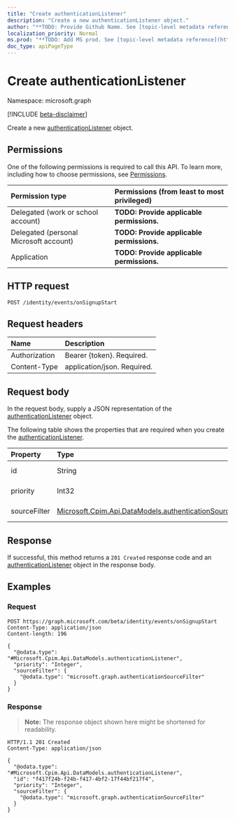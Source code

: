 ```yaml
---
title: "Create authenticationListener"
description: "Create a new authenticationListener object."
author: "**TODO: Provide Github Name. See [topic-level metadata reference](https://msgo.azurewebsites.net/add/document/guidelines/metadata.html#topic-level-metadata)**"
localization_priority: Normal
ms.prod: "**TODO: Add MS prod. See [topic-level metadata reference](https://msgo.azurewebsites.net/add/document/guidelines/metadata.html#topic-level-metadata)**"
doc_type: apiPageType
---
```


# Create authenticationListener
Namespace: microsoft.graph

[!INCLUDE [beta-disclaimer](../../includes/beta-disclaimer.md)]

Create a new [authenticationListener](../resources/authenticationlistener.md) object.

## Permissions
One of the following permissions is required to call this API. To learn more, including how to choose permissions, see [Permissions](/graph/permissions-reference).

|Permission type|Permissions (from least to most privileged)|
|:---|:---|
|Delegated (work or school account)|**TODO: Provide applicable permissions.**|
|Delegated (personal Microsoft account)|**TODO: Provide applicable permissions.**|
|Application|**TODO: Provide applicable permissions.**|

## HTTP request

<!-- {
  "blockType": "ignored"
}
-->
``` http
POST /identity/events/onSignupStart
```

## Request headers
|Name|Description|
|:---|:---|
|Authorization|Bearer {token}. Required.|
|Content-Type|application/json. Required.|

## Request body
In the request body, supply a JSON representation of the [authenticationListener](../resources/authenticationlistener.md) object.

The following table shows the properties that are required when you create the [authenticationListener](../resources/authenticationlistener.md).

|Property|Type|Description|
|:---|:---|:---|
|id|String|**TODO: Add Description**|
|priority|Int32|**TODO: Add Description**|
|sourceFilter|[Microsoft.Cpim.Api.DataModels.authenticationSourceFilter](../resources/authenticationsourcefilter.md)|**TODO: Add Description**|



## Response

If successful, this method returns a `201 Created` response code and an [authenticationListener](../resources/authenticationlistener.md) object in the response body.

## Examples

### Request
<!-- {
  "blockType": "request",
  "name": "create_authenticationlistener_from_"
}
-->
``` http
POST https://graph.microsoft.com/beta/identity/events/onSignupStart
Content-Type: application/json
Content-length: 196

{
  "@odata.type": "#Microsoft.Cpim.Api.DataModels.authenticationListener",
  "priority": "Integer",
  "sourceFilter": {
    "@odata.type": "microsoft.graph.authenticationSourceFilter"
  }
}
```


### Response
>**Note:** The response object shown here might be shortened for readability.
<!-- {
  "blockType": "response",
  "truncated": true,
  "@odata.type": "Microsoft.Cpim.Api.DataModels.authenticationListener"
}
-->
``` http
HTTP/1.1 201 Created
Content-Type: application/json

{
  "@odata.type": "#Microsoft.Cpim.Api.DataModels.authenticationListener",
  "id": "f417f24b-f24b-f417-4bf2-17f44bf217f4",
  "priority": "Integer",
  "sourceFilter": {
    "@odata.type": "microsoft.graph.authenticationSourceFilter"
  }
}
```

